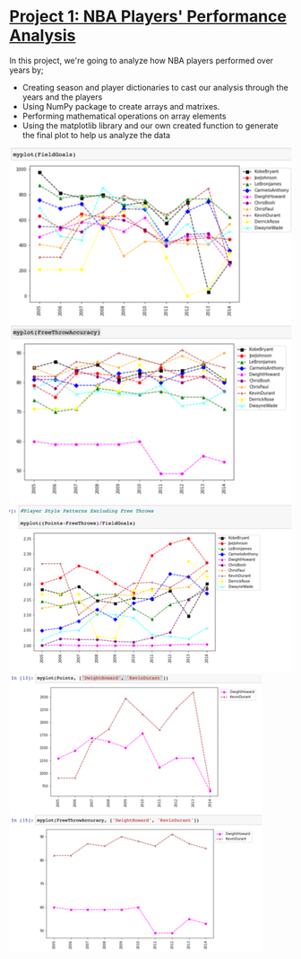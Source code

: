 # [Project 1: NBA Players' Performance Analysis](https://github.com/beneyup/Python-Portfolio-Projects/tree/master-branch)

In this project, we're going to analyze how NBA players performed over years
by;
* Creating season and player dictionaries to cast our analysis through the years and the players
* Using NumPy package to create arrays and matrixes.
* Performing mathematical operations on array elements
* Using the matplotlib library and our own created function to generate the final plot to help us analyze the data   

![](/images/FieldGoals%20%26%20FreeThrowAccuracy.PNG)
![](/images/Player%20Style%20Patterns.PNG)
![](/images/Points%20%26%20FreeThrowAccuracy.PNG)
